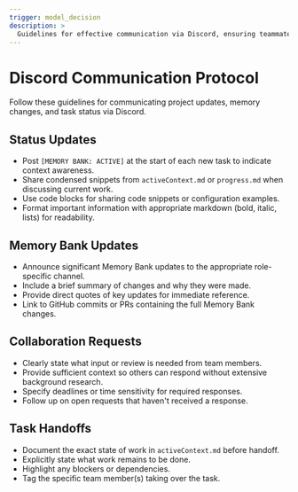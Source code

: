 ```yaml
---
trigger: model_decision
description: >
  Guidelines for effective communication via Discord, ensuring teammates stay informed about project status and Memory Bank updates.
---
```


# Discord Communication Protocol

Follow these guidelines for communicating project updates, memory changes, and task status via Discord.

## Status Updates

- Post `[MEMORY BANK: ACTIVE]` at the start of each new task to indicate context awareness.
- Share condensed snippets from `activeContext.md` or `progress.md` when discussing current work.
- Use code blocks for sharing code snippets or configuration examples.
- Format important information with appropriate markdown (bold, italic, lists) for readability.

## Memory Bank Updates

- Announce significant Memory Bank updates to the appropriate role-specific channel.
- Include a brief summary of changes and why they were made.
- Provide direct quotes of key updates for immediate reference.
- Link to GitHub commits or PRs containing the full Memory Bank changes.

## Collaboration Requests

- Clearly state what input or review is needed from team members.
- Provide sufficient context so others can respond without extensive background research.
- Specify deadlines or time sensitivity for required responses.
- Follow up on open requests that haven't received a response.

## Task Handoffs

- Document the exact state of work in `activeContext.md` before handoff.
- Explicitly state what work remains to be done.
- Highlight any blockers or dependencies.
- Tag the specific team member(s) taking over the task.
